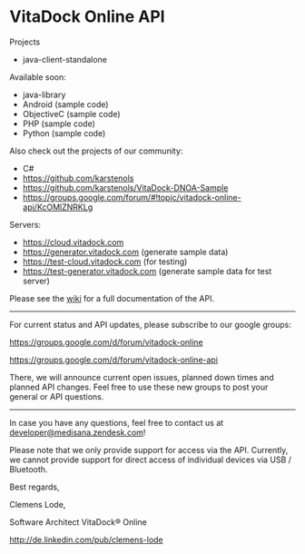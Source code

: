 VitaDock Online API
============

Projects

- java-client-standalone

Available soon:

- java-library
- Android (sample code)
- ObjectiveC (sample code)
- PHP (sample code)
- Python (sample code)

Also check out the projects of our community:

- C# 
- https://github.com/karstenols
- https://github.com/karstenols/VitaDock-DNOA-Sample
- https://groups.google.com/forum/#!topic/vitadock-online-api/KcOMlZNRKLg



Servers:

- https://cloud.vitadock.com
- https://generator.vitadock.com (generate sample data)
- https://test-cloud.vitadock.com (for testing)
- https://test-generator.vitadock.com (generate sample data for test server)

Please see the [wiki](https://github.com/Medisana/vitadock-api/wiki) for a full documentation of the API.

-----

For current status and API updates, please subscribe to our google groups:

https://groups.google.com/d/forum/vitadock-online

https://groups.google.com/d/forum/vitadock-online-api


There, we will announce current open issues, planned down times and planned API changes. Feel free to use these new groups to post your general or API questions.

-----

In case you have any questions, feel free to contact us at [developer@medisana.zendesk.com](mailto:developer@medisana.zendesk.com)!

Please note that we only provide support for access via the API. Currently, we cannot provide support for direct access of individual devices via USB / Bluetooth.


Best regards,

Clemens Lode,

Software Architect VitaDock® Online

http://de.linkedin.com/pub/clemens-lode
